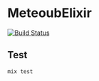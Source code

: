 MeteoubElixir
=============

[![Build Status](https://travis-ci.org/apuratepp/meteoub_elixir.svg)](https://travis-ci.org/apuratepp/meteoub_elixir)

## Test

```
mix test
```
